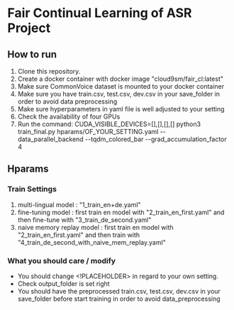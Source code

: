 # Fair Continual Learning of ASR Project


## How to run
1. Clone this repository.
2. Create a docker container with docker image "cloud9sm/fair_cl:latest"
3. Make sure CommonVoice dataset is mounted to your docker container
4. Make sure you have train.csv, test.csv, dev.csv in your save_folder in order to avoid data preprocessing
5. Make sure hyperparameters in yaml file is well adjusted to your setting
6. Check the availability of four GPUs
7. Run the command: CUDA_VISIBLE_DEVICES=[],[],[],[] python3 train_final.py hparams/OF_YOUR_SETTING.yaml --data_parallel_backend --tqdm_colored_bar --grad_accumulation_factor 4
   
## Hparams
### Train Settings

1. multi-lingual model : "1_train_en+de.yaml"
2. fine-tuning model : first train en model with "2_train_en_first.yaml" and then fine-tune with "3_train_de_second.yaml"
3. naive memory replay model : first train en model with "2_train_en_first.yaml" and then train with "4_train_de_second_with_naive_mem_replay.yaml"

### What you should care / modify
- You should change <!PLACEHOLDER> in regard to your own setting.
- Check output_folder is set right
- You should have the preprocessed train.csv, test.csv, dev.csv in your save_folder before start training in order to avoid data_preprocessing

